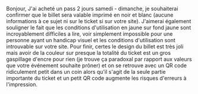 Bonjour,
J'ai acheté un pass 2 jours samedi - dimanche, je souhaiterai confirmer que le billet sera valable imprimé en noir et blanc (aucune informations à ce sujet ni sur le ticket si sur votre site).
J'aimerai également souligner le fait que les conditions d'utilisation en jaune sur fond jaune sont incroyablement difficiles a lire, voir simplement impossible pour une personne ayant un handicap visuel et les conditions d'utilisation sont introuvable sur votre site. Pour finir, certes le design du billet est très joli mais avoir de la couleur sur presque la totalité du ticket est un gros gaspillage d'encre pour rien (je trouve ça paradoxal par rapport aux valeurs que votre événement souhaite prôner) et on se retrouve avec un QR code ridiculement petit dans un coin alors qu'il s'agit de la seule partie importante du ticket et un petit QR code augmente les risques d'erreurs à l'impression.

